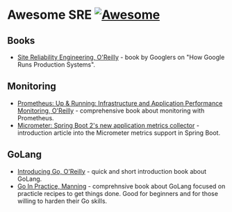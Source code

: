 # Awesome SRE [![Awesome](https://cdn.rawgit.com/sindresorhus/awesome/d7305f38d29fed78fa85652e3a63e154dd8e8829/media/badge.svg)](https://github.com/sindresorhus/awesome)

## Books
- [Site Reliability Engineering, O'Reilly](https://www.amazon.com/Site-Reliability-Engineering-Production-Systems/dp/149192912X) - book by Googlers on "How Google Runs Production Systems".

## Monitoring

- [Prometheus: Up & Running: Infrastructure and Application Performance Monitoring, O'Reilly](https://www.amazon.com/Prometheus-Infrastructure-Application-Performance-Monitoring/dp/1492034142) - comprehensive book about monitoring with Prometheus.
- [Micrometer: Spring Boot 2's new application metrics collector](https://spring.io/blog/2018/03/16/micrometer-spring-boot-2-s-new-application-metrics-collector) - introduction article into the Micrometer metrics support in Spring Boot.

## GoLang

- [Introducing Go, O'Reilly](https://www.amazon.com/Introducing-Go-Reliable-Scalable-Programs/dp/1491941952) - quick and short introduction book about GoLang.
- [Go In Practice, Manning](https://www.amazon.com/Go-Practice-Techniques-Matt-Butcher/dp/1633430073) - comprehnsive book about GoLang focused on practicle recipes to get things done. Good for beginners and for those willing to harden their Go skills.
